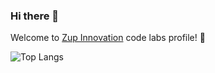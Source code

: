 ### Hi there 👋

Welcome to [Zup Innovation](https://zup.com.br) code labs profile! 🚀

![Top Langs](https://github-readme-stats.vercel.app/api/top-langs/?username=codelabszup&layout=compact&count_private=true)
